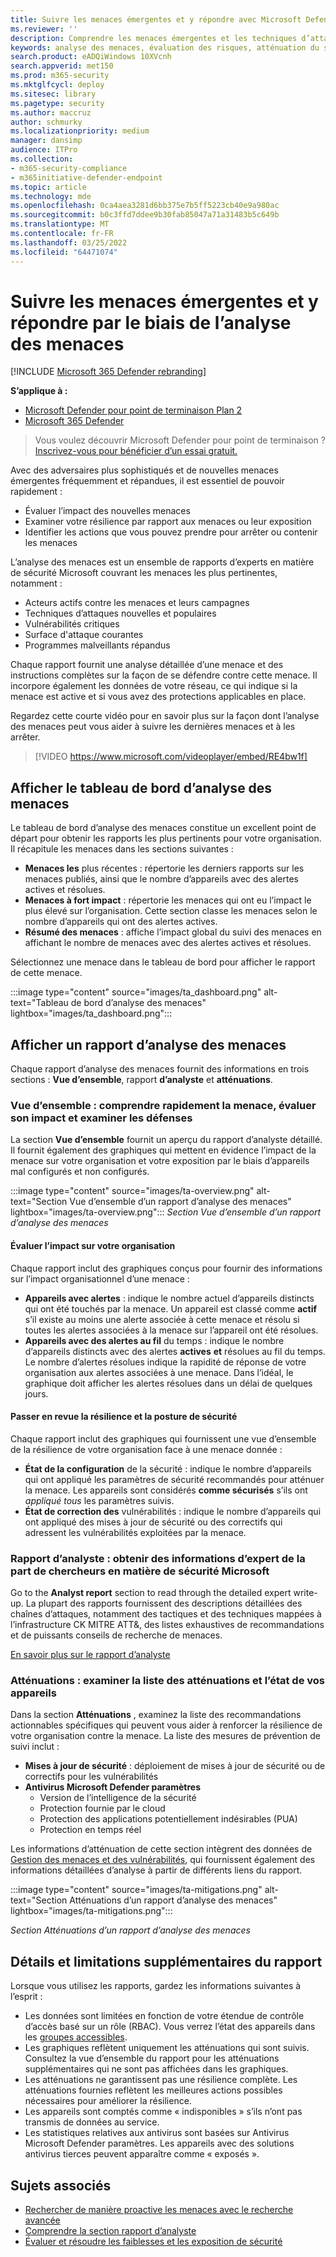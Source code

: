 ```yaml
---
title: Suivre les menaces émergentes et y répondre avec Microsoft Defender pour l’analyse des menaces de point de terminaison
ms.reviewer: ''
description: Comprendre les menaces émergentes et les techniques d’attaque et comment les arrêter. Évaluez leur impact sur votre organisation et évaluez la résilience de votre organisation.
keywords: analyse des menaces, évaluation des risques, atténuation du système d’exploitation, atténuation des microcodes, état de l’atténuation
search.product: eADQiWindows 10XVcnh
search.appverid: met150
ms.prod: m365-security
ms.mktglfcycl: deploy
ms.sitesec: library
ms.pagetype: security
ms.author: maccruz
author: schmurky
ms.localizationpriority: medium
manager: dansimp
audience: ITPro
ms.collection:
- m365-security-compliance
- m365initiative-defender-endpoint
ms.topic: article
ms.technology: mde
ms.openlocfilehash: 0ca4aea3281d6bb375e7b5ff5223cb40e9a980ac
ms.sourcegitcommit: b0c3ffd7ddee9b30fab85047a71a31483b5c649b
ms.translationtype: MT
ms.contentlocale: fr-FR
ms.lasthandoff: 03/25/2022
ms.locfileid: "64471074"
---
```

# <a name="track-and-respond-to-emerging-threats-through-threat-analytics"></a>Suivre les menaces émergentes et y répondre par le biais de l’analyse des menaces

[!INCLUDE [Microsoft 365 Defender rebranding](../../includes/microsoft-defender.md)]

**S’applique à :**
- [Microsoft Defender pour point de terminaison Plan 2](https://go.microsoft.com/fwlink/?linkid=2154037)
- [Microsoft 365 Defender](https://go.microsoft.com/fwlink/?linkid=2118804)

> Vous voulez découvrir Microsoft Defender pour point de terminaison ? [Inscrivez-vous pour bénéficier d’un essai gratuit.](https://signup.microsoft.com/create-account/signup?products=7f379fee-c4f9-4278-b0a1-e4c8c2fcdf7e&ru=https://aka.ms/MDEp2OpenTrial?ocid=docs-wdatp-exposedapis-abovefoldlink)

Avec des adversaires plus sophistiqués et de nouvelles menaces émergentes fréquemment et répandues, il est essentiel de pouvoir rapidement :

- Évaluer l’impact des nouvelles menaces
- Examiner votre résilience par rapport aux menaces ou leur exposition
- Identifier les actions que vous pouvez prendre pour arrêter ou contenir les menaces

L’analyse des menaces est un ensemble de rapports d’experts en matière de sécurité Microsoft couvrant les menaces les plus pertinentes, notamment :

- Acteurs actifs contre les menaces et leurs campagnes
- Techniques d’attaques nouvelles et populaires
- Vulnérabilités critiques
- Surface d'attaque courantes
- Programmes malveillants répandus

Chaque rapport fournit une analyse détaillée d’une menace et des instructions complètes sur la façon de se défendre contre cette menace. Il incorpore également les données de votre réseau, ce qui indique si la menace est active et si vous avez des protections applicables en place.

Regardez cette courte vidéo pour en savoir plus sur la façon dont l’analyse des menaces peut vous aider à suivre les dernières menaces et à les arrêter.

> [!VIDEO https://www.microsoft.com/videoplayer/embed/RE4bw1f]

## <a name="view-the-threat-analytics-dashboard"></a>Afficher le tableau de bord d’analyse des menaces

Le tableau de bord d’analyse des menaces constitue un excellent point de départ pour obtenir les rapports les plus pertinents pour votre organisation. Il récapitule les menaces dans les sections suivantes :

- **Menaces les** plus récentes : répertorie les derniers rapports sur les menaces publiés, ainsi que le nombre d’appareils avec des alertes actives et résolues.
- **Menaces à fort impact** : répertorie les menaces qui ont eu l’impact le plus élevé sur l’organisation. Cette section classe les menaces selon le nombre d’appareils qui ont des alertes actives.
- **Résumé des menaces** : affiche l’impact global du suivi des menaces en affichant le nombre de menaces avec des alertes actives et résolues.

Sélectionnez une menace dans le tableau de bord pour afficher le rapport de cette menace.

:::image type="content" source="images/ta_dashboard.png" alt-text="Tableau de bord d’analyse des menaces" lightbox="images/ta_dashboard.png":::

## <a name="view-a-threat-analytics-report"></a>Afficher un rapport d’analyse des menaces

Chaque rapport d’analyse des menaces fournit des informations en trois sections : **Vue d’ensemble**, rapport **d’analyste** et **atténuations**.

### <a name="overview-quickly-understand-the-threat-assess-its-impact-and-review-defenses"></a>Vue d’ensemble : comprendre rapidement la menace, évaluer son impact et examiner les défenses

La section **Vue d’ensemble** fournit un aperçu du rapport d’analyste détaillé. Il fournit également des graphiques qui mettent en évidence l’impact de la menace sur votre organisation et votre exposition par le biais d’appareils mal configurés et non configurés.

:::image type="content" source="images/ta-overview.png" alt-text="Section Vue d’ensemble d’un rapport d’analyse des menaces" lightbox="images/ta-overview.png":::
_Section Vue d’ensemble d’un rapport d’analyse des menaces_

#### <a name="assess-the-impact-to-your-organization"></a>Évaluer l’impact sur votre organisation

Chaque rapport inclut des graphiques conçus pour fournir des informations sur l’impact organisationnel d’une menace :

- **Appareils avec alertes** : indique le nombre actuel d’appareils distincts qui ont été touchés par la menace. Un appareil est classé comme **actif** s’il existe au moins une alerte associée à cette menace et  résolu si toutes  les alertes associées à la menace sur l’appareil ont été résolues.
- **Appareils avec des alertes au fil** du temps : indique le nombre d’appareils distincts avec des alertes **actives** **et** résolues au fil du temps. Le nombre d’alertes résolues indique la rapidité de réponse de votre organisation aux alertes associées à une menace. Dans l’idéal, le graphique doit afficher les alertes résolues dans un délai de quelques jours.

#### <a name="review-security-resilience-and-posture"></a>Passer en revue la résilience et la posture de sécurité

Chaque rapport inclut des graphiques qui fournissent une vue d’ensemble de la résilience de votre organisation face à une menace donnée :

- **État de la configuration** de la sécurité : indique le nombre d’appareils qui ont appliqué les paramètres de sécurité recommandés pour atténuer la menace. Les appareils sont considérés **comme sécurisés** s’ils ont _appliqué tous_ les paramètres suivis.
- **État de correction des** vulnérabilités : indique le nombre d’appareils qui ont appliqué des mises à jour de sécurité ou des correctifs qui adressent les vulnérabilités exploitées par la menace.

### <a name="analyst-report-get-expert-insight-from-microsoft-security-researchers"></a>Rapport d’analyste : obtenir des informations d’expert de la part de chercheurs en matière de sécurité Microsoft

Go to the **Analyst report** section to read through the detailed expert write-up. La plupart des rapports fournissent des descriptions détaillées des chaînes d’attaques, notamment des tactiques et des techniques mappées à l’infrastructure CK MITRE ATT&, des [](advanced-hunting-overview.md) listes exhaustives de recommandations et de puissants conseils de recherche de menaces.

[En savoir plus sur le rapport d’analyste](threat-analytics-analyst-reports.md)

### <a name="mitigations-review-list-of-mitigations-and-the-status-of-your-devices"></a>Atténuations : examiner la liste des atténuations et l’état de vos appareils

Dans la section **Atténuations** , examinez la liste des recommandations actionnables spécifiques qui peuvent vous aider à renforcer la résilience de votre organisation contre la menace. La liste des mesures de prévention de suivi inclut :

- **Mises à jour de sécurité** : déploiement de mises à jour de sécurité ou de correctifs pour les vulnérabilités
- **Antivirus Microsoft Defender paramètres**
  - Version de l’intelligence de la sécurité
  - Protection fournie par le cloud
  - Protection des applications potentiellement indésirables (PUA)
  - Protection en temps réel

Les informations d’atténuation de cette section intègrent des données de [Gestion des menaces et des vulnérabilités](next-gen-threat-and-vuln-mgt.md), qui fournissent également des informations détaillées d’analyse à partir de différents liens du rapport.

:::image type="content" source="images/ta-mitigations.png" alt-text="Section Atténuations d’un rapport d’analyse des menaces" lightbox="images/ta-mitigations.png":::


_Section Atténuations d’un rapport d’analyse des menaces_

## <a name="additional-report-details-and-limitations"></a>Détails et limitations supplémentaires du rapport

Lorsque vous utilisez les rapports, gardez les informations suivantes à l’esprit :

- Les données sont limitées en fonction de votre étendue de contrôle d’accès basé sur un rôle (RBAC). Vous verrez l’état des appareils dans les [groupes accessibles](machine-groups.md).
- Les graphiques reflètent uniquement les atténuations qui sont suivis. Consultez la vue d’ensemble du rapport pour les atténuations supplémentaires qui ne sont pas affichées dans les graphiques.
- Les atténuations ne garantissent pas une résilience complète. Les atténuations fournies reflètent les meilleures actions possibles nécessaires pour améliorer la résilience.
- Les appareils sont comptés comme « indisponibles » s’ils n’ont pas transmis de données au service.
- Les statistiques relatives aux antivirus sont basées sur Antivirus Microsoft Defender paramètres. Les appareils avec des solutions antivirus tierces peuvent apparaître comme « exposés ».

## <a name="related-topics"></a>Sujets associés

- [Rechercher de manière proactive les menaces avec le recherche avancée](advanced-hunting-overview.md)
- [Comprendre la section rapport d’analyste](threat-analytics-analyst-reports.md)
- [Évaluer et résoudre les faiblesses et les exposition de sécurité](next-gen-threat-and-vuln-mgt.md)
